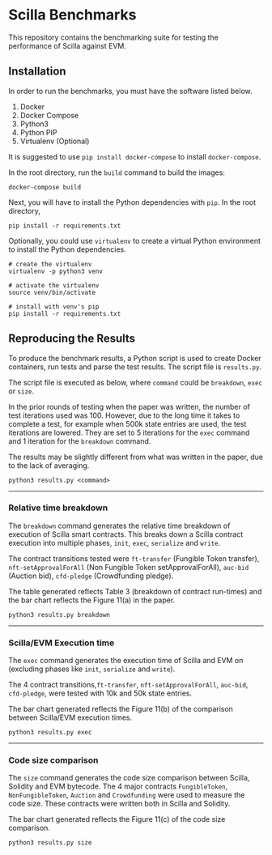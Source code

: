 # Scilla Benchmarks

This repository contains the benchmarking suite for testing the performance of Scilla against EVM.

## Installation

In order to run the benchmarks, you must have the software listed below.

1. Docker
2. Docker Compose
3. Python3
4. Python PIP
5. Virtualenv (Optional)

It is suggested to use `pip install docker-compose` to install `docker-compose`.

In the root directory, run the `build` command to build the images:

```
docker-compose build
```

Next, you will have to install the Python dependencies with `pip`. In the root directory,

```
pip install -r requirements.txt
```

Optionally, you could use `virtualenv` to create a virtual Python environment to install the Python dependencies.

```
# create the virtualenv
virtualenv -p python3 venv

# activate the virtualenv
source venv/bin/activate

# install with venv's pip
pip install -r requirements.txt
```

## Reproducing the Results

To produce the benchmark results, a Python script is used to create Docker containers, run tests and parse the test results. The script file is `results.py`.

The script file is executed as below, where `command` could be `breakdown`, `exec` or `size`.

In the prior rounds of testing when the paper was written, the number of test iterations used was 100. However, due to the long time it takes to complete a test, for example when 500k state entries are used, the test iterations are lowered. They are set to 5 iterations for the `exec` command and 1 iteration for the `breakdown` command.

The results may be slightly different from what was written in the paper, due to the lack of averaging.

```
python3 results.py <command>
```

---

### Relative time breakdown

The `breakdown` command generates the relative time breakdown of execution of Scilla smart contracts. This breaks down a Scilla contract execution into multiple phases, `init`, `exec`, `serialize` and `write`.

The contract transitions tested were `ft-transfer` (Fungible Token transfer), `nft-setApprovalForAll` (Non Fungible Token setApprovalForAll), `auc-bid` (Auction bid), `cfd-pledge` (Crowdfunding pledge).

The table generated reflects Table 3 (breakdown of contract run-times) and the bar chart reflects the Figure 11(a) in the paper.

```
python3 results.py breakdown
```

---

### Scilla/EVM Execution time

The `exec` command generates the execution time of Scilla and EVM on (excluding phases like `init`, `serialize` and `write`).

The 4 contract transitions,`ft-transfer`, `nft-setApprovalForAll`, `auc-bid`, `cfd-pledge`, were tested with 10k and 50k state entries.

The bar chart generated reflects the Figure 11(b) of the comparison between Scilla/EVM execution times.

```
python3 results.py exec
```

---

### Code size comparison

The `size` command generates the code size comparison between Scilla, Solidity and EVM bytecode. The 4 major contracts `FungibleToken`, `NonFungibleToken`, `Auction` and `Crowdfunding` were used to measure the code size. These contracts were written both in Scilla and Solidity.

The bar chart generated reflects the Figure 11(c) of the code size comparison.

```
python3 results.py size
```
